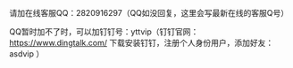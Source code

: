 请加在线客服QQ：2820916297（QQ如没回复，这里会写最新在线的客服Q号）

QQ暂时加不了时，可以加钉钉号：yttvip（钉钉官网：https://www.dingtalk.com/  下载安装钉钉，注册个人身份用户，添加好友：asdvip  ）
